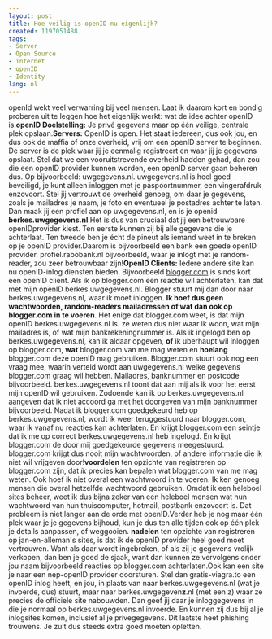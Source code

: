 ```yaml
---
layout: post
title: Hoe veilig is openID nu eigenlijk?
created: 1197051488
tags:
- Server
- Open Source
- internet
- openID
- Identity
lang: nl
---
```

openId wekt veel verwarring bij veel mensen. Laat ik daarom kort en bondig proberen uit te leggen hoe het eigenlijk werkt: wat de idee achter openID is.**openID Doelstelling:** Je privé gegevens maar op één veilige, centrale plek opslaan.**Servers:** OpenID is open. Het staat iedereen, dus ook jou, en dus ook de maffia of onze overheid, vrij om een openID server te beginnen. De server is de plek waar jij je eenmalig registreert en waar jij je gegevens opslaat. Stel dat we een vooruitstrevende overheid hadden gehad, dan zou die een openID provider kunnen worden, een openID server gaan beheren dus. Op bijvoorbeeld: uwgegevens.nl. uwgegevens.nl is heel goed beveiligd, je kunt alleen inloggen met je paspoortnummer, een vingerafdruk enzovoort. Stel jij vertrouwt de overheid genoeg, om daar je gegevens, zoals je mailadres je naam, je foto en eventueel je postadres achter te laten. Dan maak jij een profiel aan op uwgegevens.nl, en is je openid **berkes.uwgegevens.nl**.Het is dus van cruciaal dat jij een betrouwbare openIDprovider kiest. Ten eerste kunnen zij bij alle gegevens die je achterlaat. Ten tweede ben je écht de pineut als iemand weet in te breken op je openID provider.Daarom is bijvoorbeeld een bank een goede openID provider. profiel.rabobank.nl bijvoorbeeld, waar je inlogt met je random-reader, zou zeer betrouwbaar zijn!**OpenID Clients:** Iedere andere site kan nu openID-inlog diensten bieden. Bijvoorbeeld [blogger.com](http://blogger.com) is sinds kort een openID client. Als ik op blogger.com een reactie wil achterlaten, kan dat met mijn openID berkes.uwgegevens.nl. Blogger stuurt mij dan door naar berkes.uwgegevens.nl, waar ik moet inloggen. **Ik hoef dus geen wachtwoorden, random-readers mailadressen of wat dan ook op blogger.com in te voeren**. Het enige dat blogger.com weet, is dat mijn openID  berkes.uwgegevens.nl is. ze weten dus niet waar ik woon, wat mijn mailadres is, of wat mijn bankrekeningnummer is. Als ik ingelogd ben op berkes.uwgegevens.nl, kan ik aldaar opgeven, **of** ik uberhaupt wil inloggen op blogger.com, **wat** blogger.com van me mag weten en **hoelang** blogger.com deze openID mag gebruiken. Blogger.com stuurt ook nog een vraag mee, waarin verteld wordt aan uwgegevens.nl welke gegevens blogger.com graag wil hebben. Mailadres, banknummer en postcode bijvoorbeeld. berkes.uwgegevens.nl toont dat aan mij als ik voor het eerst mijn openID wil gebruiken. Zodoende kan ik op berkes.uwgegevens.nl aangeven dat ik niet accoord ga met het doorgeven van mijn banknummer bijvoorbeeld. Nadat ik blogger.com goedgekeurd heb op berkes.uwgegevens.nl, wordt ik weer teruggestuurd naar blogger.com, waar ik vanaf nu reacties kan achterlaten. En krijgt blogger.com een seintje dat ik me op correct berkes.uwgegevens.nl heb ingelogd. En krijgt blogger.com de door mij goedgekeurde gegevens meegestuurd. blogger.com krijgt dus nooit mijn wachtwoorden, of andere informatie die ik niet wil vrijgeven door!**voordelen** ten opzichte van registreren op blogger.com zijn, dat _ik_ precies kan bepalen wat blogger.com van me mag weten. Ook hoef ik niet overal een wachtwoord in te voeren. Ik ken genoeg mensen die overal hetzelfde wachtwoord gebruiken. Omdat ik een heleboel sites beheer, weet ik dus bijna zeker van een heleboel mensen wat hun wachtwoord van hun thuiscomputer, hotmail, postbank enzovoort is. Dat probleem is niet langer aan de orde met openID.Verder heb je nog maar één plek waar je je gegevens bijhoud, kun je dus ten alle tijden ook op één plek je details aanpassen, of weggooien. **nadelen** ten opzichte van registreren op jan-en-alleman's sites, is dat ik de openID provider heel goed moet vertrouwen. Want als daar wordt ingebroken, of als zij je gegevens vrolijk verkopen, dan ben je goed de sjaak, want dan kunnen ze vervolgens onder jou naam bijvoorbeeld reacties op blogger.com achterlaten.Ook kan een site je naar een nep-openID provider doorsturen. Stel dan gratis-viagra.to een openID inlog heeft, en jou, in plaats van naar berkes.uwgegevens.nl (wat je invoerde, dus) stuurt, maar naar berkes.uwgegeven**z**.nl (met een z) waar ze precies de officiele site nabouwden. Dan geef jij daar je inloggegevens in die je normaal op berkes.uwgegevens.nl invoerde. En kunnen zij dus bij al je inlogsites komen, inclusief al je privegegevens. Dit laatste heet phishing trouwens. Je zult dus steeds extra goed moeten opletten.
